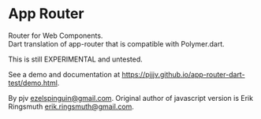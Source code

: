 App Router
==========

Router for Web Components.  
Dart translation of app-router that is compatible with Polymer.dart.

This is still EXPERIMENTAL and untested.

See a demo and documentation at https://pjjjv.github.io/app-router-dart-test/demo.html.

By pjv <ezelspinguin@gmail.com>. Original author of javascript version is Erik Ringsmuth <erik.ringsmuth@gmail.com>.
